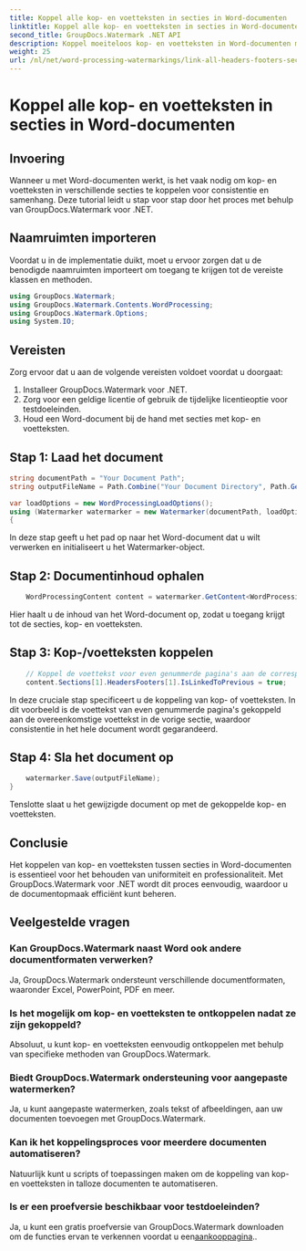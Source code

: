 ```yaml
---
title: Koppel alle kop- en voetteksten in secties in Word-documenten
linktitle: Koppel alle kop- en voetteksten in secties in Word-documenten
second_title: GroupDocs.Watermark .NET API
description: Koppel moeiteloos kop- en voetteksten in Word-documenten met GroupDocs.Watermark voor .NET. Zorg met gemak voor consistentie en professionaliteit.
weight: 25
url: /nl/net/word-processing-watermarkings/link-all-headers-footers-section-word-docs/
---
```


# Koppel alle kop- en voetteksten in secties in Word-documenten

## Invoering
Wanneer u met Word-documenten werkt, is het vaak nodig om kop- en voetteksten in verschillende secties te koppelen voor consistentie en samenhang. Deze tutorial leidt u stap voor stap door het proces met behulp van GroupDocs.Watermark voor .NET.
## Naamruimten importeren
Voordat u in de implementatie duikt, moet u ervoor zorgen dat u de benodigde naamruimten importeert om toegang te krijgen tot de vereiste klassen en methoden.
```csharp
using GroupDocs.Watermark;
using GroupDocs.Watermark.Contents.WordProcessing;
using GroupDocs.Watermark.Options;
using System.IO;
```
## Vereisten
Zorg ervoor dat u aan de volgende vereisten voldoet voordat u doorgaat:
1. Installeer GroupDocs.Watermark voor .NET.
2. Zorg voor een geldige licentie of gebruik de tijdelijke licentieoptie voor testdoeleinden.
3. Houd een Word-document bij de hand met secties met kop- en voetteksten.
## Stap 1: Laad het document
```csharp
string documentPath = "Your Document Path";
string outputFileName = Path.Combine("Your Document Directory", Path.GetFileName(documentPath));

var loadOptions = new WordProcessingLoadOptions();
using (Watermarker watermarker = new Watermarker(documentPath, loadOptions))
{
```
In deze stap geeft u het pad op naar het Word-document dat u wilt verwerken en initialiseert u het Watermarker-object.
## Stap 2: Documentinhoud ophalen
```csharp
    WordProcessingContent content = watermarker.GetContent<WordProcessingContent>();
```
Hier haalt u de inhoud van het Word-document op, zodat u toegang krijgt tot de secties, kop- en voetteksten.
## Stap 3: Kop-/voetteksten koppelen
```csharp
    // Koppel de voettekst voor even genummerde pagina's aan de corresponderende voettekst in de vorige sectie
    content.Sections[1].HeadersFooters[1].IsLinkedToPrevious = true;
```
In deze cruciale stap specificeert u de koppeling van kop- of voetteksten. In dit voorbeeld is de voettekst van even genummerde pagina's gekoppeld aan de overeenkomstige voettekst in de vorige sectie, waardoor consistentie in het hele document wordt gegarandeerd.

## Stap 4: Sla het document op
```csharp
    watermarker.Save(outputFileName);
}
```
Tenslotte slaat u het gewijzigde document op met de gekoppelde kop- en voetteksten.

## Conclusie
Het koppelen van kop- en voetteksten tussen secties in Word-documenten is essentieel voor het behouden van uniformiteit en professionaliteit. Met GroupDocs.Watermark voor .NET wordt dit proces eenvoudig, waardoor u de documentopmaak efficiënt kunt beheren.
## Veelgestelde vragen
### Kan GroupDocs.Watermark naast Word ook andere documentformaten verwerken?
Ja, GroupDocs.Watermark ondersteunt verschillende documentformaten, waaronder Excel, PowerPoint, PDF en meer.
### Is het mogelijk om kop- en voetteksten te ontkoppelen nadat ze zijn gekoppeld?
Absoluut, u kunt kop- en voetteksten eenvoudig ontkoppelen met behulp van specifieke methoden van GroupDocs.Watermark.
### Biedt GroupDocs.Watermark ondersteuning voor aangepaste watermerken?
Ja, u kunt aangepaste watermerken, zoals tekst of afbeeldingen, aan uw documenten toevoegen met GroupDocs.Watermark.
### Kan ik het koppelingsproces voor meerdere documenten automatiseren?
Natuurlijk kunt u scripts of toepassingen maken om de koppeling van kop- en voetteksten in talloze documenten te automatiseren.
### Is er een proefversie beschikbaar voor testdoeleinden?
 Ja, u kunt een gratis proefversie van GroupDocs.Watermark downloaden om de functies ervan te verkennen voordat u een[aankooppagina](https://purchase.groupdocs.com/temporary-license/)..